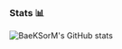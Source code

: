 ### Stats 📊
![BaeKSorM's GitHub stats](https://github-readme-stats.vercel.app/api?username=BaeKSorM&show_icons=true&theme=ocean_dark)
